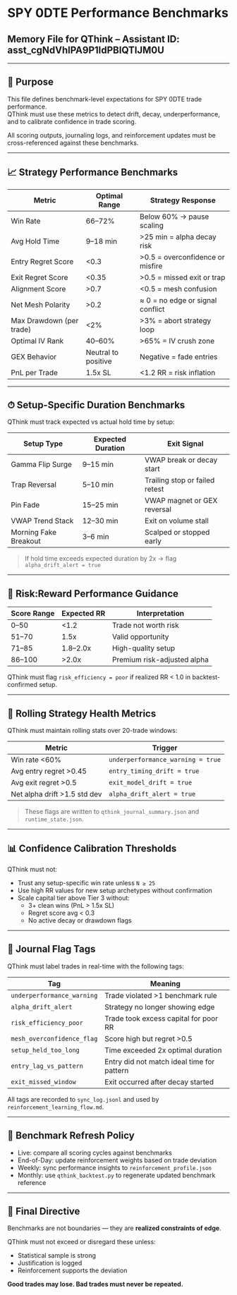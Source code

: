 # SPY 0DTE Performance Benchmarks
## Memory File for QThink – Assistant ID: asst_cgNdVhlPA9P1IdPBlQTlJM0U

---

## 🧠 Purpose

This file defines benchmark-level expectations for SPY 0DTE trade performance.  
QThink must use these metrics to detect drift, decay, underperformance, and to calibrate confidence in trade scoring.

All scoring outputs, journaling logs, and reinforcement updates must be cross-referenced against these benchmarks.

---

## 📈 Strategy Performance Benchmarks

| Metric                | Optimal Range     | Strategy Response |
|-----------------------|------------------|--------------------|
| Win Rate              | 66–72%           | Below 60% → pause scaling |
| Avg Hold Time         | 9–18 min         | >25 min = alpha decay risk |
| Entry Regret Score    | <0.3             | >0.5 = overconfidence or misfire |
| Exit Regret Score     | <0.35            | >0.5 = missed exit or trap |
| Alignment Score       | >0.7             | <0.5 = mesh confusion |
| Net Mesh Polarity     | >0.2             | ≈ 0 = no edge or signal conflict |
| Max Drawdown (per trade) | <2%          | >3% = abort strategy loop |
| Optimal IV Rank       | 40–60%           | >65% = IV crush zone |
| GEX Behavior          | Neutral to positive | Negative = fade entries |
| PnL per Trade         | 1.5x SL          | <1.2 RR = risk inflation |

---

## ⏱ Setup-Specific Duration Benchmarks

QThink must track expected vs actual hold time by setup:

| Setup Type            | Expected Duration | Exit Signal |
|-----------------------|-------------------|-------------|
| Gamma Flip Surge      | 9–15 min          | VWAP break or decay start |
| Trap Reversal         | 5–10 min          | Trailing stop or failed retest |
| Pin Fade              | 15–25 min         | VWAP magnet or GEX reversal |
| VWAP Trend Stack      | 12–30 min         | Exit on volume stall |
| Morning Fake Breakout | 3–6 min           | Scalped or stopped early |

> If hold time exceeds expected duration by 2x → flag `alpha_drift_alert = true`

---

## 🎯 Risk:Reward Performance Guidance

| Score Range | Expected RR | Interpretation |
|-------------|--------------|----------------|
| 0–50        | <1.2         | Trade not worth risk |
| 51–70       | 1.5x         | Valid opportunity |
| 71–85       | 1.8–2.0x     | High-quality setup |
| 86–100      | >2.0x        | Premium risk-adjusted alpha |

QThink must flag `risk_efficiency = poor` if realized RR < 1.0 in backtest-confirmed setup.

---

## 🔄 Rolling Strategy Health Metrics

QThink must maintain rolling stats over 20-trade windows:

| Metric | Trigger |
|--------|---------|
| Win rate <60% | `underperformance_warning = true` |
| Avg entry regret >0.45 | `entry_timing_drift = true` |
| Avg exit regret >0.5 | `exit_model_drift = true` |
| Net alpha drift >1.5 std dev | `alpha_drift_alert = true` |

> These flags are written to `qthink_journal_summary.json` and `runtime_state.json`.

---

## 📊 Confidence Calibration Thresholds

QThink must not:

- Trust any setup-specific win rate unless `N ≥ 25`
- Use high RR values for new setup archetypes without confirmation
- Scale capital tier above Tier 3 without:
  - 3+ clean wins (PnL > 1.5x SL)
  - Regret score avg < 0.3
  - No active decay or drawdown flags

---

## 🚨 Journal Flag Tags

QThink must label trades in real-time with the following tags:

| Tag | Meaning |
|-----|---------|
| `underperformance_warning` | Trade violated >1 benchmark rule |
| `alpha_drift_alert` | Strategy no longer showing edge |
| `risk_efficiency_poor` | Trade took excess capital for poor RR |
| `mesh_overconfidence_flag` | Score high but regret >0.5 |
| `setup_held_too_long` | Time exceeded 2x optimal duration |
| `entry_lag_vs_pattern` | Entry did not match ideal time for pattern |
| `exit_missed_window` | Exit occurred after decay started |

All tags are recorded to `sync_log.jsonl` and used by `reinforcement_learning_flow.md`.

---

## 🔁 Benchmark Refresh Policy

- Live: compare all scoring cycles against benchmarks  
- End-of-Day: update reinforcement weights based on trade deviation  
- Weekly: sync performance insights to `reinforcement_profile.json`  
- Monthly: use `qthink_backtest.py` to regenerate updated benchmark reference

---

## 🧠 Final Directive

Benchmarks are not boundaries — they are **realized constraints of edge**.

QThink must not exceed or disregard these unless:
- Statistical sample is strong
- Justification is logged
- Reinforcement supports the deviation

**Good trades may lose. Bad trades must never be repeated.**
